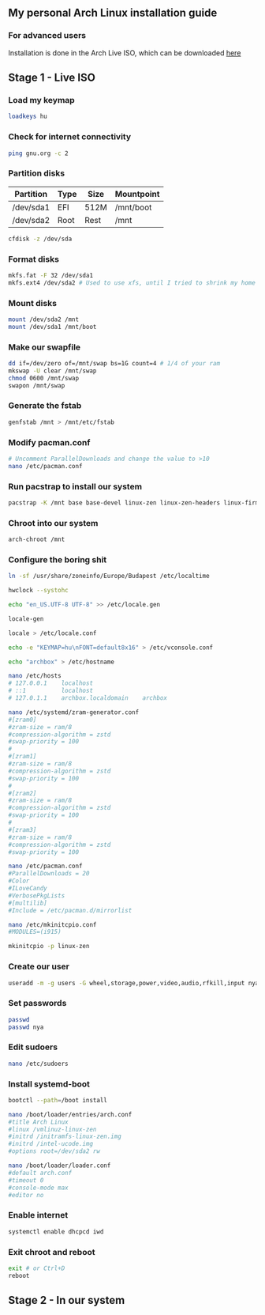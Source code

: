 ## My personal Arch Linux installation guide
### For advanced users
Installation is done in the Arch Live ISO, which can be downloaded [here](https://mirror.vincuska.wtf/archlinux/iso/latest/archlinux-2023.02.01-x86_64.iso)

## Stage 1 - Live ISO

### Load my keymap
```sh
loadkeys hu
```

### Check for internet connectivity
```sh
ping gnu.org -c 2
```

### Partition disks
| Partition | Type | Size | Mountpoint |
|-----------|------|------|------------|
| /dev/sda1 | EFI  | 512M | /mnt/boot  |
| /dev/sda2 | Root | Rest | /mnt       |
```sh
cfdisk -z /dev/sda
```

### Format disks
```sh
mkfs.fat -F 32 /dev/sda1
mkfs.ext4 /dev/sda2 # Used to use xfs, until I tried to shrink my home partition :')
```

### Mount disks
```sh
mount /dev/sda2 /mnt
mount /dev/sda1 /mnt/boot
```

### Make our swapfile
```sh
dd if=/dev/zero of=/mnt/swap bs=1G count=4 # 1/4 of your ram
mkswap -U clear /mnt/swap
chmod 0600 /mnt/swap
swapon /mnt/swap
```

### Generate the fstab
```sh
genfstab /mnt > /mnt/etc/fstab
```

### Modify pacman.conf
```sh
# Uncomment ParallelDownloads and change the value to >10
nano /etc/pacman.conf
```

### Run pacstrap to install our system
```sh
pacstrap -K /mnt base base-devel linux-zen linux-zen-headers linux-firmware dhcpcd iwd zram-generator nano intel-ucode git tmux usbutils unrar unzip p7zip unarchiver gvfs-mtp libmtp ntfs-3g android-udev mtpfs xdg-user-dirs xf86-video-intel vulkan-intel vulkan-icd-loader libva-intel-driver xorg-server xorg-xrdb xorg-xinit xorg-xrandr xorg-xev xorg-xdpyinfo xorg-xprop rustup neofetch htop btop fish pkgfile ffmpeg pulseaudio i3-wm rofi
```

### Chroot into our system
```sh
arch-chroot /mnt
```

### Configure the boring shit
```sh
ln -sf /usr/share/zoneinfo/Europe/Budapest /etc/localtime

hwclock --systohc

echo "en_US.UTF-8 UTF-8" >> /etc/locale.gen

locale-gen

locale > /etc/locale.conf

echo -e "KEYMAP=hu\nFONT=default8x16" > /etc/vconsole.conf

echo "archbox" > /etc/hostname

nano /etc/hosts
# 127.0.0.1    localhost  
# ::1          localhost  
# 127.0.1.1    archbox.localdomain	  archbox

nano /etc/systemd/zram-generator.conf
#[zram0]
#zram-size = ram/8
#compression-algorithm = zstd
#swap-priority = 100
#
#[zram1]
#zram-size = ram/8
#compression-algorithm = zstd
#swap-priority = 100
#
#[zram2]
#zram-size = ram/8
#compression-algorithm = zstd
#swap-priority = 100
#
#[zram3]
#zram-size = ram/8
#compression-algorithm = zstd
#swap-priority = 100

nano /etc/pacman.conf
#ParallelDownloads = 20
#Color
#ILoveCandy
#VerbosePkgLists
#[multilib]
#Include = /etc/pacman.d/mirrorlist

nano /etc/mkinitcpio.conf
#MODULES=(i915)

mkinitcpio -p linux-zen
```

### Create our user
```sh
useradd -m -g users -G wheel,storage,power,video,audio,rfkill,input nya
```

### Set passwords
```sh
passwd
passwd nya
```

### Edit sudoers
```sh
nano /etc/sudoers
```

### Install systemd-boot
```sh
bootctl --path=/boot install

nano /boot/loader/entries/arch.conf
#title Arch Linux
#linux /vmlinuz-linux-zen
#initrd /initramfs-linux-zen.img
#initrd /intel-ucode.img
#options root=/dev/sda2 rw

nano /boot/loader/loader.conf
#default arch.conf
#timeout 0
#console-mode max
#editor no
```

### Enable internet
```sh
systemctl enable dhcpcd iwd
```

### Exit chroot and reboot
```sh
exit # or Ctrl+D
reboot
```

## Stage 2 - In our system